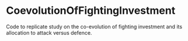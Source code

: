 # CoevolutionOfFightingInvestment
Code to replicate study on the co-evolution of fighting investment and its allocation to attack versus defence.
